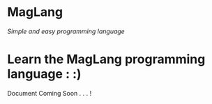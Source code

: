 # MagLang
*Simple and easy programming language*
# Learn the MagLang programming language : :)
Document Coming Soon . . . !
